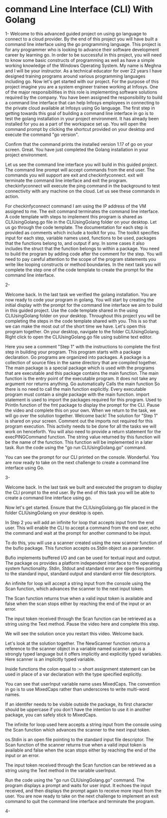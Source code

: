 # command Line Interface (CLI) With Golang

1-
Welcome to this advanced guided project on using go
language to connect to a cloud provider. By the end
of this project
you will have built a command line interface using the go
programming language.
This project is for any programmer who is looking to advance
their software development career by learning go.
In order to be successful in this project, you will need
to know some basic constructs of programming as well as have
a simple working knowledge of the Windows Operating System.
My name is Meghna and I will be your instructor.
As a technical educator for over 22 years
I have designed training programs around various programming
languages including go.
Now let's get started with our project. For the purpose
of this project
imagine you are a system engineer trainee working
at Infosys. One of the major responsibilities in this role
is implementing software solutions required by the company.
You have been assigned the responsibility to build a command
line interface that can help Infosys employees in connecting
to the private cloud available at Infosys using Go language.
The first step in getting towards this goal of building
a command line interface in go is to test the golang
installation in your project environment.
It has already been installed for you as a part
of the workspace set up.
You will open the command prompt by clicking the shortcut
provided on your desktop and execute the command "go version".
  
Confirm that the command prints the installed
version 1.17 of go on your screen.
Great. You have just completed the Golang installation in your
project environment.
  
Let us see the command line interface you will build in
this guided project.
The command line prompt will accept commands from the end
user. The commands you will support are exit
and checkinfyconnect. exit will terminate the command line
interface and exit the program. checkinfyconnect will
execute the ping command in the background to test
connectivity with any machine on the cloud.
Let us see these commands in action.
  
 For checkinfyconnect command
I am using the IP address of the VM assigned to me.
The exit command terminates the command line interface.
A code template with steps to implement
this program is shared as CLIUsingGolang.go file in the
CLIUsingGolang folder on your desktop.
Let us go through the code template.
The documentation for each step is provided as comments
which include a toolkit for you.
The toolkit specifies input for each step, variable names
used, functions to be used, packages that the functions belong
to, and output if any.
In some cases it also includes the struct that the function
belongs to within a package.
You need to build the program by adding code after the
comment for the step. You will need to pay careful attention
to the scope of the program statements
you write like looping constructs or method boundaries. In the
next task
you will complete the step one of the code template to
create the prompt for the command line interface.



2-

Welcome back. In the last task we verified the golang
installation.
You are now ready to code your program in golang.
You will start by creating the initial display
with the prompt for the command line interface
we aim to build in this guided project.
Use the code template shared in the using CLIUsingGolang folder on your
desktop.
Throughout this project you will be completing the steps
in the code template shared with you.
This is so that we can make the most out of the short time
we have. Let's open this program together. On your desktop,
navigate to the folder CLIUsingGolang. Right click to open
the CLIUsingGolang.go file
using sublime text editor.
  
Here you see a comment "Step 1" with the instructions
to complete the first step in building your program.
This program starts with a package declaration.
Go programs are organized into packages.
A package is a collection of source files in the same
directory that are compiled together.
The main package is a special package which is used
with the programs that are executable
and this package contains the main function.
The main function is the entry point of the executable
program.
It does not take any argument nor returns anything. Go
automatically
Calls the main function So there is no need to call the main
function explicitly.
Every executable program must contain a single package
with the main function. import statement is used to import the
packages required for this program.
Used to Println function of the fmt package
to display the prompt for the CLI. Pause the video and
complete this on your own.
When we return to the task, we will go over the solution
together.
Welcome back!
The solution for "Step 1" is shared on your screen. Comment out
the imports not required for this program execution.
This activity needs to be done for all the tasks we will work
on henceforth. You will also need to provide a return
statement for the execPINGCommand function.
The string value returned by
this function will be the name of the function.
This function will be implemented in a later task.
Run the code using the "go run CLIUsingGolang.go" command.
 
  
You can see the prompt for our CLI printed on the
console.
Wonderful.
You are now ready to take on the next challenge to create a
command line interface using Go.



3-

Welcome back. In the last task we built and executed the program to display the CLI prompt to the end user.
By the end of this task you will be able to create a command line interface using go.

Now let's get started. Ensure that the CLIUsingGolang.go file placed in the folder CLIUsingGolang on your desktop is open. 

In Step 2 you will add an infinite for loop that accepts input from the end user. This will enable the CLI to accept a command from the end user, echo the command and wait at the prompt for another command to be input. 

To do this, you will use a scanner created using the new scanner function of the bufio package. This function accepts os.Stdin object as a parameter.

Bufio implements buffered I/O and can be used for textual input and output.
The package os provides a platform independent interface to the operating system functionality. Stdin, Stdout and standard error are open files pointing to the standard input, standard output and standard error file descriptors. 

An infinite for loop will accept a string input from the console using the Scan function, which advances the scanner to the next input token. 

The Scan function returns true when a valid input token is available and false when the scan stops either by reaching the end of the input or an error.

The input token received through the Scan function can be retrieved as a string using the Text method.
Pause the video here and complete this step. 

We will see the solution once you restart this video.
Welcome back.

Let's look at the solution together. The NewScanner function returns a reference to the scanner object in a variable named scanner. go is a strongly typed language but it offers implicitly and explicitly typed variables. Here scanner is an implicitly typed variable.

Inside functions the colon equal to := short assignment statement can be used in place of a var declaration with the type specified explicitly. 

You can see that userInput variable name uses MixedCaps. The convention in go is to use MixedCaps rather than underscores to write multi-word names.

If an identifer needs to be visible outside the package, its first character should be uppercase if you don't have the intention to use it in another package, you can safely stick to MixedCaps. 

The infinite for loop used here accepts a string input from the console using the Scan function which advances the scanner to the next input token.

os.Stdin is an open file pointing to the standard input file descriptor. The Scan function of the scanner returns true when a valid input token is available and false when the scan stops either by reaching the end of the input or an error.

The input token received through the Scan function can be retrieved as a string using the Text method in the variable
userInput.

Run the code using the "go run CLIUsingGolang.go" command.
The program displays a prompt and waits for user input.
It echoes the input received, and then displays the prompt
again to receive more input from the user.
You are now ready to take on the next challenge to implement an exit command to quit the command line interface
and terminate the program.

4-


